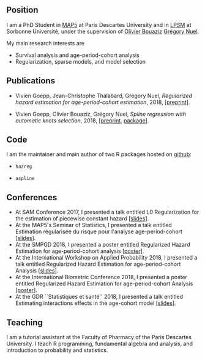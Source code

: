 ## Position

I am a PhD Student in [MAP5](http://map5.mi.parisdescartes.fr/) at Paris Descartes University and in [LPSM](http://www.lpsm.paris) at Sorbonne Université, under the supervision of [Olivier Bouaziz](http://www.math-info.univ-paris5.fr/~obouaziz/) [Grégory Nuel](http://nuel.perso.math.cnrs.fr/).

My main research interests are

- Survival analysis and age-period-cohort analysis
- Regularization, sparse models, and model selection

## Publications

- Vivien Goepp, Jean-Christophe Thalabard, Grégory Nuel, *Regularized hazard estimation for age-period-cohort estimation*, 2018, [[preprint]](https://hal.archives-ouvertes.fr/hal-01662197v3).

- Vivien Goepp, Olivier Bouaziz, Grégory Nuel, *Spline regression with automatic knots selection*, 2018, [[preprint](https://hal.archives-ouvertes.fr/hal-01853459v1), [package](https://github.com/goepp/aspline)].

## Code

I am the maintainer and main author of two R packages hosted on [github](https://github.com):

- `hazreg`

- `aspline`

## Conferences

- At SAM Conference 2017, I presented a talk entitled L0 Regularization for the estimation of piecewise constant hazard [[slides]](conference/sam.pdf).
- At the MAP5's Seminar of Statistics, I presented a talk entitled Estimation régularisée du risque pour l'analyse age-period-cohort [[slides]](conference/map5.pdf).
- At the SMPGD 2018, I presented a poster entitled Regularized Hazard Estimation for age-period-cohort analysis [[poster]](conference/smpgd.pdf).
- At the International Workshop on Applied Probability 2018, I presented a talk entitled Regularized Hazard Estimation for age-period-cohort Analysis [[slides]](conference/iwap.pdf).
- At the International Biometric Conference 2018, I presented a poster entitled Regularized Hazard Estimation for age-period-cohort Analysis [[poster]](conference/ibc.pdf).
- At the GDR ``Statistiques et santé'' 2018, I presented a talk entitled Estimating interactions effects in the age-cohort model [[slides]](conference/gdr.pdf). 

## Teaching

I am a tutorial assistant at the Faculty of Pharmacy of the Paris Descartes University. I teach R programming, fundamental algebra and analysis, and introduction to probability and statistics. 

